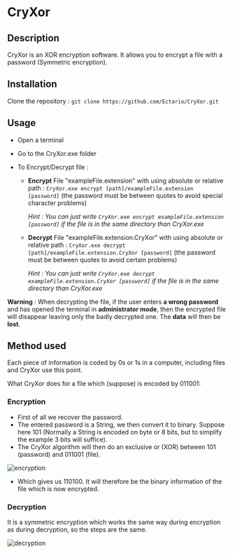 # CryXor

## Description

CryXor is an XOR encryption software. It allows you to encrypt a file with a password (Symmetric encryption).

## Installation

Clone the repository : `git clone https://github.com/Ectario/CryXor.git`

## Usage

- Open a terminal 
- Go to the CryXor.exe folder
- To Encrypt/Decrypt file :

  * **Encrypt** File "exampleFile.extension" with using absolute or relative path : `CryXor.exe encrypt [path]/exampleFile.extension [password]` (the password must be between quotes to avoid special character problems) 

    _Hint : You can just write `CryXor.exe encrypt exampleFile.extension [password]`  if the file is in the same directory than CryXor.exe_
    
   * **Decrypt** File "exampleFile.extension.CryXor" with using absolute or relative path : `CryXor.exe decrypt [path]/exampleFile.extension.CryXor [password]` (the password must be between quotes to avoid certain problems) 

       _Hint : You can just write `CryXor.exe decrypt exampleFile.extension.CryXor [password]`  if the file is in the same directory than CryXor.exe_
    
**Warning** : When decrypting the file, if the user enters **a wrong password** and has opened the terminal in **administrator mode**, then the encrypted file will disappear leaving only the badly decrypted one. The **data** will then be **lost**.

## Method used

Each piece of information is coded by 0s or 1s in a computer, including files and CryXor use this point. 

What CryXor does for a file which (suppose) is encoded by 011001:

### Encryption

 - First of all we recover the password. 
 - The entered password is a String, we then convert it to binary. Suppose here 101 (Normally a String is encoded on byte or 8 bits, but to simplify the example 3 bits will suffice). 
 - The CryXor algorithm will then do an exclusive or (XOR) between 101 (password) and 011001 (file). 

![encryption](https://user-images.githubusercontent.com/61197119/121943747-2f545380-cd52-11eb-915e-e13bda1a431b.png)

- Which gives us 110100. It will therefore be the binary information of the file which is now encrypted.

### Decryption

It is a symmetric encryption which works the same way during encryption as during decryption, so the steps are the same.

![decryption](https://user-images.githubusercontent.com/61197119/121944307-d0dba500-cd52-11eb-85c9-f9a640f58342.png)
